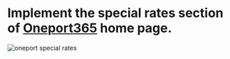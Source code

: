 # Implement the special rates section of [Oneport365](https://www.oneport365.com/) home page.

![oneport special rates](https://github.com/OgaDavid/oneport-interview-fe-task/assets/104001201/2afab2cf-ea6c-477f-8e8e-b57f8ea978b3)
